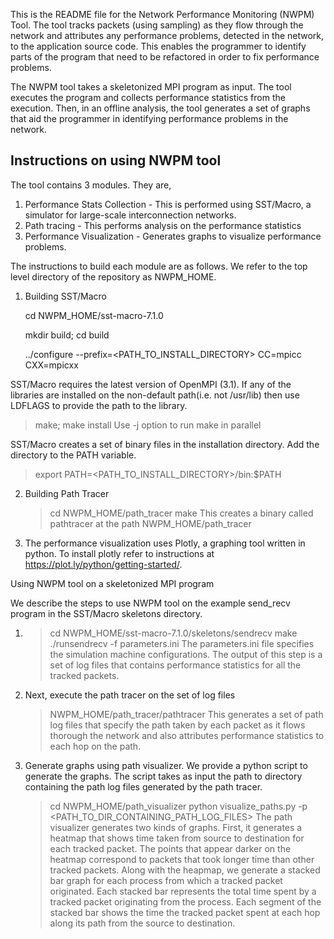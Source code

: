 This is the README file for the Network Performance Monitoring (NWPM) Tool. The tool tracks packets (using sampling) as they flow through the network and attributes any performance problems, detected in the network, to the application source code. This enables the programmer to identify parts of the program that need to be refactored in order to fix performance problems.

The NWPM tool takes a skeletonized MPI program as input. The tool executes the program and collects performance statistics from the execution. Then, in an offline analysis, the tool generates a set of graphs that aid the programmer in identifying performance problems in the network.

Instructions on using NWPM tool
-------------------------------

The tool contains 3 modules. They are,
1) Performance Stats Collection - This is performed using SST/Macro, a simulator for large-scale interconnection networks.
2) Path tracing - This performs analysis on the performance statistics
3) Performance Visualization - Generates graphs to visualize performance problems.

The instructions to build each module are as follows. We refer to the top level directory of the repository as NWPM_HOME.

1) Building SST/Macro

   cd NWPM_HOME/sst-macro-7.1.0
   
   mkdir build; cd build
   
   ../configure --prefix=<PATH_TO_INSTALL_DIRECTORY> CC=mpicc CXX=mpicxx

SST/Macro requires the latest version of OpenMPI (3.1). If any of the libraries are installed on the non-default path(i.e. not /usr/lib) then use LDFLAGS to provide the path to the library.

> make; make install
Use -j option to run make in parallel

   SST/Macro creates a set of binary files in the installation directory. Add the directory to the PATH variable.
   > export PATH=<PATH_TO_INSTALL_DIRECTORY>/bin:$PATH

2) Building Path Tracer
   > cd NWPM_HOME/path_tracer
   > make
   This creates a binary called pathtracer at the path NWPM_HOME/path_tracer

3) The performance visualization uses Plotly, a graphing tool written in python. To install plotly refer to instructions at https://plot.ly/python/getting-started/.

Using NWPM tool on a skeletonized MPI program

We describe the steps to use NWPM tool on the example send_recv program in the SST/Macro skeletons directory.

1) > cd NWPM_HOME/sst-macro-7.1.0/skeletons/sendrecv
   > make
   > ./runsendrecv -f parameters.ini
   The parameters.ini file specifies the simulation machine configurations.
   The output of this step is a set of log files that contains performance statistics for all the tracked packets.

2) Next, execute the path tracer on the set of log files
   > NWPM_HOME/path_tracer/pathtracer
   This generates a set of path log files that specify the path taken by each packet as it flows thorough the network and also attributes performance statistics to each hop on the path.

3) Generate graphs using path visualizer. We provide a python script to generate the graphs. The script takes as input the path to directory containing the path log files generated by the path tracer.
   > cd NWPM_HOME/path_visualizer
   > python visualize_paths.py -p <PATH_TO_DIR_CONTAINING_PATH_LOG_FILES>
   The path visualizer generates two kinds of graphs. First, it generates a heatmap that shows time taken from source to destination for each tracked packet. The points that appear darker on the heatmap correspond to packets that took longer time than other tracked packets.
   Along with the heapmap, we generate a stacked bar graph for each process from which a tracked packet originated. Each stacked bar represents the total time spent by a tracked packet originating from the process. Each segment of the stacked bar shows the time the tracked packet spent at each hop along its path from the source to destination.
